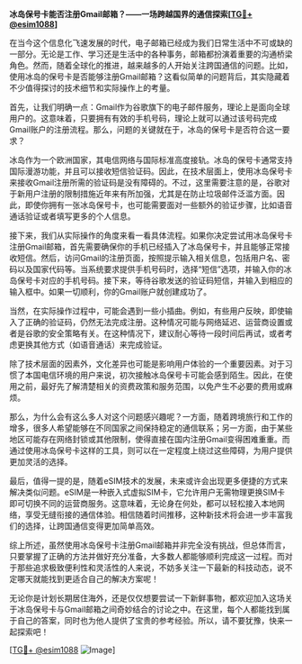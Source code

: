 **冰岛保号卡能否注册Gmail邮箱？——一场跨越国界的通信探索[[TG💪+ @esim1088](https://t.me/s/esim1088)]**

在当今这个信息化飞速发展的时代，电子邮箱已经成为我们日常生活中不可或缺的一部分。无论是工作、学习还是生活中的各种事务，邮箱都扮演着重要的沟通桥梁角色。然而，随着全球化的推进，越来越多的人开始关注跨国通信的问题。比如，使用冰岛的保号卡是否能够注册Gmail邮箱？这看似简单的问题背后，其实隐藏着不少值得探讨的技术细节和实际操作上的考量。

首先，让我们明确一点：Gmail作为谷歌旗下的电子邮件服务，理论上是面向全球用户的。这意味着，只要拥有有效的手机号码，理论上就可以通过该号码完成Gmail账户的注册流程。那么，问题的关键就在于，冰岛的保号卡是否符合这一要求？

冰岛作为一个欧洲国家，其电信网络与国际标准高度接轨。冰岛的保号卡通常支持国际漫游功能，并且可以接收短信验证码。因此，在技术层面上，使用冰岛保号卡来接收Gmail注册所需的验证码是没有障碍的。不过，这里需要注意的是，谷歌对于新用户注册的限制措施近年来有所加强，尤其是在防止垃圾邮件泛滥方面。因此，即使你拥有一张冰岛保号卡，也可能需要面对一些额外的验证步骤，比如语音通话验证或者填写更多的个人信息。

接下来，我们从实际操作的角度来看一看具体流程。如果你决定尝试用冰岛保号卡注册Gmail邮箱，首先需要确保你的手机已经插入了冰岛保号卡，并且能够正常接收短信。然后，访问Gmail的注册页面，按照提示输入相关信息，包括用户名、密码以及国家代码等。当系统要求提供手机号码时，选择“短信”选项，并输入你的冰岛保号卡对应的手机号码。接下来，等待谷歌发送的验证码短信，并输入到相应的输入框中。如果一切顺利，你的Gmail账户就创建成功了。

当然，在实际操作过程中，可能会遇到一些小插曲。例如，有些用户反映，即使输入了正确的验证码，仍然无法完成注册。这种情况可能与网络延迟、运营商设置或者是谷歌的安全策略有关。在这种情况下，建议耐心等待一段时间后再试，或者考虑更换其他方式（如语音通话）来完成验证。

除了技术层面的因素外，文化差异也可能是影响用户体验的一个重要因素。对于习惯了本国电信环境的用户来说，初次接触冰岛保号卡可能会感到陌生。因此，在使用之前，最好先了解清楚相关的资费政策和服务范围，以免产生不必要的费用或麻烦。

那么，为什么会有这么多人对这个问题感兴趣呢？一方面，随着跨境旅行和工作的增多，很多人希望能够在不同国家之间保持稳定的通信联系；另一方面，由于某些地区可能存在网络封锁或其他限制，使得直接在国内注册Gmail变得困难重重。而通过使用冰岛保号卡这样的工具，则可以在一定程度上绕过这些障碍，为用户提供更加灵活的选择。

最后，值得一提的是，随着eSIM技术的发展，未来或许会出现更多便捷的方式来解决类似问题。eSIM是一种嵌入式虚拟SIM卡，它允许用户无需物理更换SIM卡即可切换不同的运营商服务。这意味着，无论身在何处，都可以轻松接入本地网络，享受无缝衔接的通信体验。相信随着时间推移，这种新技术将会进一步丰富我们的选择，让跨国通信变得更加简单高效。

综上所述，虽然使用冰岛保号卡注册Gmail邮箱并非完全没有挑战，但总体而言，只要掌握了正确的方法并做好充分准备，大多数人都能够顺利完成这一过程。而对于那些追求极致便利性和灵活性的人来说，不妨多关注一下最新的科技动态，说不定哪天就能找到更适合自己的解决方案呢！

无论你是计划长期居住海外，还是仅仅想要尝试一下新鲜事物，都欢迎加入这场关于冰岛保号卡与Gmail邮箱之间奇妙结合的讨论之中。在这里，每个人都能找到属于自己的答案，同时也为他人提供了宝贵的参考经验。所以，请不要犹豫，快来一起探索吧！

[[TG💪+ @esim1088](https://t.me/s/esim1088) ![Image](https://i.postimg.cc/4NQfJmqS/Snipaste-2025-05-13-00-14-12.png)]